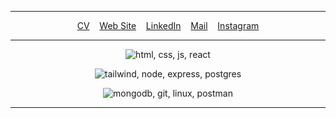 ----
<p align="center">
  <a href="https://github.com/aliakpoyraz/aliakpoyraz/raw/main/aliakpoyraz-cv.pdf">CV</a> &nbsp;&nbsp; 
  <a href="https://aliakpoyraz.com">Web Site</a> &nbsp;&nbsp; 
  <a href="https://linkedin.com/in/aliakpoyraz">LinkedIn</a> &nbsp;&nbsp; 
  <a href="mailto:aliakpoyraz@gmail.com">Mail</a> &nbsp;&nbsp; 
  <a href="https://instagram.com/aliakpoyraz">Instagram</a>
</p>


----
<p align="center">
  <img src="https://skillicons.dev/icons?i=html,css,javascript,react" alt="html, css, js, react" />
</p>

<p align="center">
  <img src="https://skillicons.dev/icons?i=tailwind,nodejs,express,postgres" alt="tailwind, node, express, postgres" />
</p>

<p align="center">
  <img src="https://skillicons.dev/icons?i=mongodb,git,linux,postman" alt="mongodb, git, linux, postman" />
</p>

----
